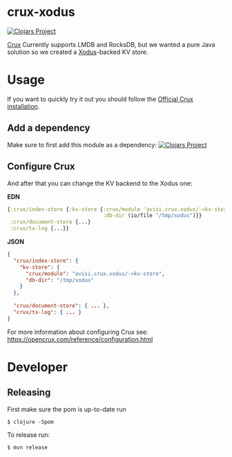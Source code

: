 # crux-xodus

[![Clojars Project](https://img.shields.io/clojars/v/avisi-apps/crux-xodus.svg)](https://clojars.org/avisi-apps/crux-xodus)

[Crux](https://github.com/juxt/crux) Currently supports LMDB and RocksDB, but we wanted a pure Java solution so we created a [Xodus](https://github.com/JetBrains/xodus)-backed KV store.

# Usage

If you want to quickly try it out you should follow the [Official Crux installation](https://opencrux.com/reference/).

## Add a dependency
Make sure to first add this module as a dependency: 
[![Clojars Project](https://img.shields.io/clojars/v/avisi-apps/crux-xodus.svg)](https://clojars.org/avisi-apps/crux-xodus)


## Configure Crux
And after that you can change the KV backend to the Xodus one:

**EDN**
```clojure
{:crux/index-store {:kv-store {:crux/module 'avisi.crux.xodus/->kv-store
                               :db-dir (io/file "/tmp/xodus")}}
 :crux/document-store {...}
 :crux/tx-log {...}}
```

**JSON**
```json
{
  "crux/index-store": {
    "kv-store": {
      "crux/module": "avisi.crux.xodus/->kv-store",
      "db-dir": "/tmp/xodus"
    }
  },
 
  "crux/document-store": { ... },
  "crux/tx-log": { ... }
}
```
For more information about configuring Crux see: https://opencrux.com/reference/configuration.html

# Developer

## Releasing

First make sure the pom is up-to-date run
```
$ clojure -Spom
```

To release run:
```
$ mvn release
```
